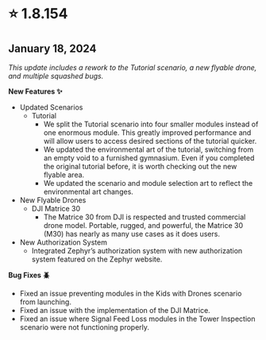 # ⭐ 1.8.154

## January 18, 2024 <a href="#id-1.8.54-january-18-2024" id="id-1.8.54-january-18-2024"></a>

_This update includes a rework to the Tutorial scenario, a new flyable drone, and multiple squashed bugs._

**New Features ✨**

* Updated Scenarios
  * Tutorial
    * We split the Tutorial scenario into four smaller modules instead of one enormous module. This greatly improved performance and will allow users to access desired sections of the tutorial quicker.
    * We updated the environmental art of the tutorial, switching from an empty void to a furnished gymnasium. Even if you completed the original tutorial before, it is worth checking out the new flyable area.
    * We updated the scenario and module selection art to reflect the environmental art changes.
* New Flyable Drones
  * DJI Matrice 30
    * The Matrice 30 from DJI is respected and trusted commercial drone model. Portable, rugged, and powerful, the Matrice 30 (M30) has nearly as many use cases as it does users.
* New Authorization System
  * Integrated Zephyr’s authorization system with new authorization system featured on the Zephyr website.

**Bug Fixes 🪲**

* Fixed an issue preventing modules in the Kids with Drones scenario from launching.
* Fixed an issue with the implementation of the DJI Matrice.
* Fixed an issue where Signal Feed Loss modules in the Tower Inspection scenario were not functioning properly.
